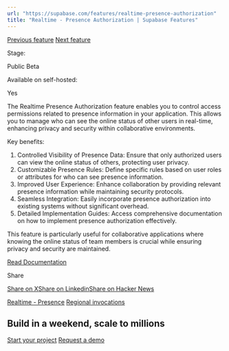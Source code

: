 ```yaml
---
url: "https://supabase.com/features/realtime-presence-authorization"
title: "Realtime - Presence Authorization | Supabase Features"
---
```


[Previous feature](https://supabase.com/features/realtime-presence) [Next feature](https://supabase.com/features/regional-invocations)

Stage:

Public Beta

Available on self-hosted:

Yes

The Realtime Presence Authorization feature enables you to control access permissions related to presence information in your application. This allows you to manage who can see the online status of other users in real-time, enhancing privacy and security within collaborative environments.

Key benefits:

1. Controlled Visibility of Presence Data: Ensure that only authorized users can view the online status of others, protecting user privacy.
2. Customizable Presence Rules: Define specific rules based on user roles or attributes for who can see presence information.
3. Improved User Experience: Enhance collaboration by providing relevant presence information while maintaining security protocols.
4. Seamless Integration: Easily incorporate presence authorization into existing systems without significant overhead.
5. Detailed Implementation Guides: Access comprehensive documentation on how to implement presence authorization effectively.

This feature is particularly useful for collaborative applications where knowing the online status of team members is crucial while ensuring privacy and security are maintained.

[Read Documentation](https://supabase.com/docs/guides/realtime/authorization#presence)

Share

[Share on X](https://twitter.com/intent/tweet?url=https%3A%2F%2Fsupabase.com%2Ffeatures%2Frealtime-presence-authorization&text=Realtime%20-%20Presence%20Authorization%20%7C%20Supabase%20Features)[Share on Linkedin](https://www.linkedin.com/shareArticle?url=https%3A%2F%2Fsupabase.com%2Ffeatures%2Frealtime-presence-authorization&text=Realtime%20-%20Presence%20Authorization%20%7C%20Supabase%20Features)[Share on Hacker News](https://news.ycombinator.com/submitlink?u=https%3A%2F%2Fsupabase.com%2Ffeatures%2Frealtime-presence-authorization&t=Realtime%20-%20Presence%20Authorization%20%7C%20Supabase%20Features)

[Realtime - Presence](https://supabase.com/features/realtime-presence) [Regional invocations](https://supabase.com/features/regional-invocations)

## Build in a weekend, scale to millions

[Start your project](https://supabase.com/dashboard) [Request a demo](https://supabase.com/contact/sales)